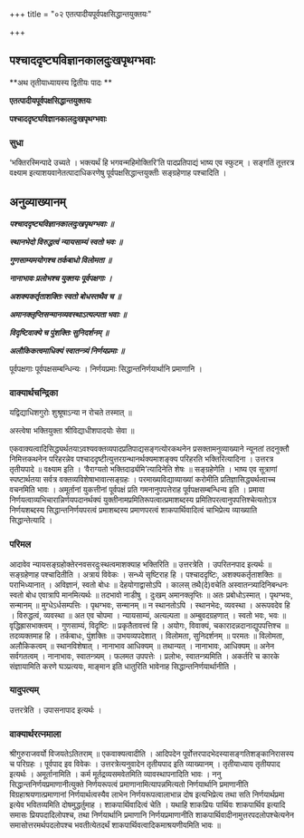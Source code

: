 +++
title = "०२ एतत्पादीयपूर्वपक्षसिद्धान्तयुक्तयः"

+++


## पश्चाददृष्ट्यविज्ञानकालदुःखपृथग्भवाः

**अथ तृतीयाध्यायस्य द्वितीयः पादः **

**एतत्पादीयपूर्वपक्षसिद्धान्तयुक्तयः**

**पश्चाददृष्ट्यविज्ञानकालदुःखपृथग्भवाः**

### **सुधा**

‘भक्तिरस्मिन्पादे उच्यते । भक्त्यर्थं हि भगवन्महिमोक्तिरि’ति पादप्रतिपाद्यं भाष्य एव स्फुटम् । सङ्गतिं तूत्तरत्र वक्ष्याम इत्याशयवानेतत्पादाधिकरणेषु पूर्वपक्षसिद्धान्तयुक्तीः सङ्ग्रहेणाह पश्चादिति ।

## **अनुव्याख्यानम्**

***पश्चाददृष्ट्यविज्ञानकालदुःखपृथग्भवाः ॥***

***स्थानभेदो विरुद्धत्वं न्यायसाम्यं स्वतो भवः ॥***

***गुणसाम्यमयोगश्च तर्कबाधो विलोमता ॥***

***नानाभावः प्रलोभश्च युक्तयः पूर्वपक्षगाः ।***

***अशक्यकर्तृताशक्तिः स्वतो बोधस्तथैव च ॥***

***अमानक्लृप्तिसन्मानव्यवस्थाऽत्यल्पता भवाः ॥***

***विदृष्टिवाक्ये च पुंशक्तिः सुनिदर्शनम् ॥***

***अलौकिकत्वमाधिक्यं स्वातन्त्र्यं निर्णयप्रमाः ॥***

पूर्वपक्षगाः पूर्वपक्षसम्बन्धिन्यः । निर्णयप्रमाः सिद्धान्तनिर्णयार्थानि प्रमाणानि ।

### **वाक्यार्थचन्द्रिका**

यद्विद्याधिशगुरोः शुश्रूषाऽन्या न रोचते तस्मात् ॥

अस्त्वेषा भक्तियुक्ता श्रीविद्याधीशपादयोः सेवा ॥

एकवाक्यत्वादिसिद्ध्यर्थतयाऽवश्यवक्तव्यपादप्रतिपाद्यसङ्गत्योरकथनेन प्रसक्तामनुव्याख्याने न्यूनतां तदनुक्तौ निमित्तकथनेन परिहरन्नेव पश्चाददृष्टीत्युत्तरग्रन्थानर्थक्यमाशङ्क्य परिहरति भक्तिरित्यादिना । उत्तरत्र तृतीयपादे ॥ वक्ष्याम इति । ‘वैराग्यतो भक्तिदार्ढ्यमि’त्यादिनेति शेषः ॥ सङ्ग्रहेणेति । भाष्य एव सूत्राणां स्पष्टार्थतया सर्वत्र वक्तव्यविशेषाभावात्सङ्ग्रहः । परमाख्यविद्याव्याख्यां करोमीति प्रतिज्ञासिद्ध्यर्थत्वाच्च वचनमिति भावः । अमूर्तानां युकत्तीनां पूर्वपक्षं प्रति गमनानुपपत्तेराह पूर्वपक्षसम्बन्धिन्य इति । प्रमाया निर्णयत्वाव्यभिचारान्निर्णयपदानर्थक्यं युक्तीनामप्रमितिरूपत्वात्प्रमाशब्दस्य प्रमितिपरत्वानुपपत्तिश्चेत्यतोऽत्र निर्णयशब्दस्य सिद्धान्तनिर्णयपरत्वं प्रमाशब्दस्य प्रमाणपरत्वं शाकपार्थिवादित्वं चाभिप्रेत्य व्याख्याति सिद्धान्तेत्यादि ।

### **परिमल**

आदावेव न्यायसङ्ग्रहोक्तेरनवसरदुःस्थत्वमाशक्याह भक्तिरिति ॥ उत्तरत्रेति । उपरितनपाद इत्यर्थः ॥ सङ्ग्रहेणाह पश्चादितीति । अत्रायं विवेकः । सन्ध्ये सृष्टिराह हि । पश्चाददृष्टिः, अशक्यकर्तृताशक्तिः ॥ पराभिध्यानात् । अविज्ञानं, स्वतो बोधः ॥ देहयोगाद्वासोऽपि । कालस् तथै(दे)वचेति अस्वातन्त्र्यादिनिबन्धनः स्वतो बोध एवात्रापि मानमित्यर्थः ॥ तदभावो नाडीषु । दुःखम् अमानक्लृप्तिः ॥ अतः प्रबोधोऽस्मात् । पृथग्भवः, सन्मानम् ॥ मुग्धेऽर्धसम्पत्तिः । पृथग्भवः, सन्मानम् ॥ न स्थानतोऽपि । स्थानभेदः, व्यवस्था । अरूपवदेव हि । विरुद्धत्वं, व्यवस्था ॥ अत एव चोपमा । न्यायसाम्यं, अत्यल्पता ॥ अम्बुवदग्रहणात् । स्वतो भवः, भवः ॥ वृद्धिह्रासभाक्त्वम् । गुणसाम्यं, विदृष्टिः ॥ प्रकृतैतावत्त्वं हि । अयोगः, विवाक्यं, चकारादन्नदानाद्युपपत्तिश्च ॥ तदव्यक्तमाह हि । तर्कबाधः, पुंशक्तिः ॥ उभयव्यपदेशात् । विलोमता, सुनिदर्शनम् ॥ परमतः ॥ विलोमता, अलौकिकत्वम् ॥ स्थानविशेषात् । नानाभाव आधिक्यम् ॥ तथान्यत् । नानाभावः, आधिक्यम् ॥ अनेन सर्वगतत्वम् । नानाभावः, स्वातन्त्र्यम् । फलमत उपपत्तेः । प्रलोभः, स्वातन्त्र्यमिति । अकर्तरि च कारके संज्ञायामिति करणे घञ्प्रत्ययः, माङ्मान इति धातुरिति भावेनाह सिद्धान्तनिर्णयार्थानीति ।

### **यादुपत्यम्**

उत्तरत्रेति । उपासनापाद इत्यर्थः ।

### **वाक्यार्थरत्नमाला**

श्रीगुरुराजवर्यो विजयतेऽतितराम् ॥ एकवाक्यत्वादीति । आदिपदेन पूर्वोत्तरपादभेदस्यासङ्गतिशङ्कानिरासस्य च परिग्रहः । पूर्वपाद इव विवेकः । उत्तरत्रेत्यनुवादेन तृतीयपाद इति व्याख्यानम् । तृतीयाध्याय तृतीयपाद इत्यर्थः । अमूर्तानामिति । कर्म मूर्तद्रव्यसमवेतमिति व्यावस्थापनादिति भावः । ननु सिद्धान्तनिर्णयप्रमाणानीत्युक्ते निर्णयरूपत्वं प्रमाणानामित्यापन्नमित्यतो निर्णयार्थानि प्रमाणानीति विग्रहाश्रयणात्प्रमाणानां निर्णयार्थत्वस्यैव लाभेन निर्णयरूपत्वालाभान्न दोष इत्यभिप्रेत्य तथा सति निर्णयार्थप्रमा इत्येव भवितव्यमिति दोषमुद्धर्तुमाह । शाकपार्थिवादित्वं चेति । यथाहि शाकप्रियः पार्थिवः शाकपार्थिव इत्यादि समासः प्रियपदादिलोपश्च, तथा निर्णयार्थानि प्रमाणानि निर्णयप्रमाणानीति शाकपार्थिवादीनामुत्तरपदलोपश्चेत्यनेन समासोत्तरमर्थपदलोपश्च भवतीत्येतदर्थं शाकपार्थिवत्वादिकमाश्रयणीयमिति भावः ॥

